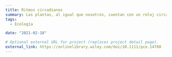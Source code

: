 ```yaml
---
title: Ritmos circadianos
summary: Las plantas, al igual que nosotros, cuentan con un reloj circadiano. Estudiamos cómo este mecanismo les permite anticiparse y adaptarse a los ciclos diurnos y estacionales. Hemos descrito, por ejemplo, como el reloj circadiano sincroniza el metabolismo de bosques enteros.
tags:
  - Ecología

date: "2021-02-18"

# Optional external URL for project (replaces project detail page).
external_link: https://onlinelibrary.wiley.com/doi/10.1111/pce.14760
---
```

